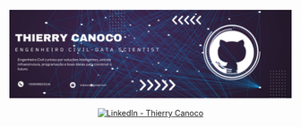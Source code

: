 ![Header](./Thierry%20canoco%20-%20e.png)

<p align="center">
<a href="https://www.linkedin.com/in/thierrycanoco" target="_blank">
  <img align="center" src="https://raw.githubusercontent.com/rahuldkjain/github-profile-readme-generator/master/src/images/icons/Social/linked-in-alt.svg" alt="LinkedIn - Thierry Canoco" height="30" width="40" />
</a>
</p>
